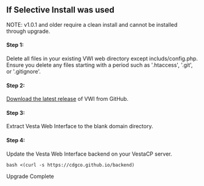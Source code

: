 ## If Selective Install was used

NOTE: v1.0.1 and older require a clean install and cannot be installed through upgrade.

#### Step 1:
Delete all files in your existing VWI web directory except includs/config.php. Ensure you delete any files starting with a period such as '.htaccess', '.git', or '.gitignore'.


#### Step 2:
[Download the latest release](https://github.com/cdgco/VestaWebInterface/archive/2.0.0.zip) of VWI from GitHub.

#### Step 3:
Extract Vesta Web Interface to the blank domain directory.


#### Step 4:
Update the Vesta Web Interface backend on your VestaCP server.
```shell
bash <(curl -s https://cdgco.github.io/backend)
```

Upgrade Complete
